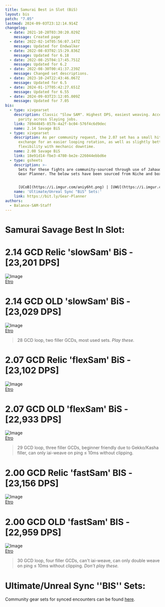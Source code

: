 ```yaml
---
title: Samurai Best in Slot (BiS)
layout: bis
patch: "7.05"
lastmod: 2024-09-03T23:12:14.914Z
changelog:
  - date: 2021-10-28T03:30:20.029Z
    message: Created page
  - date: 2022-02-14T05:56:07.147Z
    message: Updated for Endwalker
  - date: 2022-08-03T02:15:29.836Z
    message: Updated for 6.18
  - date: 2022-08-25T04:17:45.751Z
    message: Updated for 6.2
  - date: 2022-08-30T00:41:37.239Z
    message: Changed set descriptions.
  - date: 2023-10-24T22:43:46.067Z
    message: Updated for 6.5
  - date: 2024-01-17T05:42:27.651Z
    message: Updated for 6.55
  - date: 2024-09-03T23:12:05.009Z
    message: Updated for 7.05
bis:
  - type: xivgearset
    description: Classic "Slow SAM". Highest DPS, easiest weaving. Accessories have
      parity across Slaying jobs.
    link: 78944845-857b-4a2f-bc04-576f4c6d9dec
    name: 2.14 Savage BiS
  - type: xivgearset
    description: As per community request, the 2.07 set has a small hit in DPS in
      exchange for an easier looping rotation, as well as slightly better
      flexibility with mechanic downtime.
    name: 2.08 Savage BiS
    link: 18e91d14-fbe3-4780-be2e-226044ebbd6e
  - type: gsheets
    description: >-
      Sets for these fights are community-sourced through use of Jahaudant's
      Gear Planner. The below sets have been sourced from Niche and boxer.


      [UCoB](https://i.imgur.com/aniy6ht.png) | [UWU](https://i.imgur.com/QEmLdA9.png) | [TEA](https://i.imgur.com/2awgvoO.png) | [DSR](https://i.imgur.com/wHvW0JZ.png) | [TOP](https://i.imgur.com/AhgK3CY.png)
    name: 'Ultimate/Unreal Sync "BiS" Sets:'
    link: https://bit.ly/Gear-Planner
authors:
  - Balance-SAM-Staff
---
```

# Samurai Savage Best In Slot:

#  2.14 GCD **Relic** 'slowSam' BiS - [23,201 DPS]
![Image](https://i.imgur.com/sV82POF.png)  
[Etro](https://etro.gg/gearset/74252e32-cab1-4d8b-8068-c37926353ac9)

#  2.14 GCD **OLD** 'slowSam' BiS - [23,029 DPS]
![Image](https://i.imgur.com/UPSCNEi.png)  
[Etro](https://etro.gg/gearset/6086e5c2-52bc-4c6c-83cb-39cfbbf3a93b)


> 28 GCD loop, two filler GCDs, most used sets. *Play these.*



#  2.07 GCD Relic 'flexSam' BiS - [23,102 DPS]
![Image](https://i.imgur.com/LBwKTOk.png)  
[Etro](https://etro.gg/gearset/0e5ae40a-6641-4118-9500-15199b423228)

# 2.07 GCD OLD 'flexSam' BiS - [22,933 DPS]


![Image](https://i.imgur.com/6XFULa7.png)  
[Etro](https://etro.gg/gearset/faf5f375-e9b4-4a29-ac62-99c30355f69b)

> 29 GCD loop, three filler GCDs, beginner friendly due to Gekko/Kasha filler, can only iai-weave on ping ≤ 10ms without clipping.


#  2.00 GCD Relic 'fastSam' BIS - [23,156 DPS]
![Image](https://i.imgur.com/Omn3wCW.png)  
[Etro](https://etro.gg/gearset/53b1f776-8d5f-4969-9cbf-6153f5228c9d)

#  2.00 GCD OLD 'fastSam' BIS - [22,959 DPS]
![Image](https://i.imgur.com/WpfHWKr.png)  
[Etro](https://etro.gg/gearset/7a512a2f-b1ea-42fd-86b4-13bff52b4f2d)
> 30 GCD loop, four filler GCDs, can't iai-weave, can only double weave on ping ≤ 10ms without clipping. *Don't play these.*



# Ultimate/Unreal Sync ''BIS'' Sets:
Community gear sets for synced encounters can be found [here](https://bit.ly/Community-BIS).

